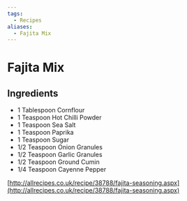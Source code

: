```yaml
---
tags:
  - Recipes
aliases:
  - Fajita Mix
---
```


# Fajita Mix
## Ingredients
- 1 Tablespoon Cornflour
- 1 Teaspoon Hot Chilli Powder
- 1 Teaspoon Sea Salt
- 1 Teaspoon Paprika
- 1 Teaspoon Sugar
- 1/2 Teaspoon Onion Granules
- 1/2 Teaspoon Garlic Granules
- 1/2 Teaspoon Ground Cumin
- 1/4 Teaspoon Cayenne Pepper

[http://allrecipes.co.uk/recipe/38788/fajita-seasoning.aspx](http://allrecipes.co.uk/recipe/38788/fajita-seasoning.aspx)